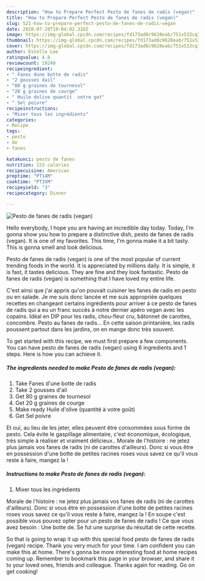 ```yaml
---
description: "How to Prepare Perfect Pesto de fanes de radis (vegan)"
title: "How to Prepare Perfect Pesto de fanes de radis (vegan)"
slug: 521-how-to-prepare-perfect-pesto-de-fanes-de-radis-vegan
date: 2020-07-28T19:04:02.316Z
image: https://img-global.cpcdn.com/recipes/fd173ad8c9628eab/751x532cq70/pesto-de-fanes-de-radis-vegan-photo-principale-de-la-recette.jpg
thumbnail: https://img-global.cpcdn.com/recipes/fd173ad8c9628eab/751x532cq70/pesto-de-fanes-de-radis-vegan-photo-principale-de-la-recette.jpg
cover: https://img-global.cpcdn.com/recipes/fd173ad8c9628eab/751x532cq70/pesto-de-fanes-de-radis-vegan-photo-principale-de-la-recette.jpg
author: Estelle Lee
ratingvalue: 4.8
reviewcount: 19240
recipeingredient:
- " Fanes dune botte de radis"
- "2 gousses dail"
- "80 g graines de tournesol"
- "20 g graines de courge"
- " Huile dolive quantit  votre got"
- " Sel poivre"
recipeinstructions:
- "Mixer tous les ingrédients"
categories:
- Recipe
tags:
- pesto
- de
- fanes

katakunci: pesto de fanes 
nutrition: 153 calories
recipecuisine: American
preptime: "PT14M"
cooktime: "PT35M"
recipeyield: "3"
recipecategory: Dinner

---
```



![Pesto de fanes de radis (vegan)](https://img-global.cpcdn.com/recipes/fd173ad8c9628eab/751x532cq70/pesto-de-fanes-de-radis-vegan-photo-principale-de-la-recette.jpg)

Hello everybody, I hope you are having an incredible day today. Today, I'm gonna show you how to prepare a distinctive dish, pesto de fanes de radis (vegan). It is one of my favorites. This time, I'm gonna make it a bit tasty. This is gonna smell and look delicious.

Pesto de fanes de radis (vegan) is one of the most popular of current trending foods in the world. It is appreciated by millions daily. It is simple, it is fast, it tastes delicious. They are fine and they look fantastic. Pesto de fanes de radis (vegan) is something that I have loved my entire life.

C&#39;est ainsi que j&#39;ai appris qu&#39;on pouvait cuisiner les fanes de radis en pesto ou en salade. Je me suis donc lancée et me suis appropriée quelques recettes en changeant certains ingrédients pour arriver à ce pesto de fanes de radis qui a eu un franc succès à notre dernier apéro vegan avec les copains. Idéal en DIP pour les radis, chou-fleur cru, bâtonnet de carottes, concombre. Pesto au fanes de radis… En cette saison printanière, les radis poussent partout dans les jardins, on en mange donc très souvent.


To get started with this recipe, we must first prepare a few components. You can have pesto de fanes de radis (vegan) using 6 ingredients and 1 steps. Here is how you can achieve it.

<!--inarticleads1-->

##### The ingredients needed to make Pesto de fanes de radis (vegan):

1. Take  Fanes d&#39;une botte de radis
1. Take 2 gousses d&#39;ail
1. Get 80 g graines de tournesol
1. Get 20 g graines de courge
1. Make ready  Huile d&#39;olive (quantité à votre goût)
1. Get  Sel poivre


Et oui, au lieu de les jeter, elles peuvent être consommées sous forme de pesto. Cela évite le gaspillage alimentaire, c&#39;est économique, écologique, très simple à réaliser et vraiment délicieux.. Morale de l&#39;histoire : ne jetez plus jamais vos fanes de radis (ni de carottes d&#39;ailleurs). Donc si vous être en possession d&#39;une botte de petites racines roses vous savez ce qu&#39;il vous reste à faire, mangez la ! 

<!--inarticleads2-->

##### Instructions to make Pesto de fanes de radis (vegan):

1. Mixer tous les ingrédients


Morale de l&#39;histoire : ne jetez plus jamais vos fanes de radis (ni de carottes d&#39;ailleurs). Donc si vous être en possession d&#39;une botte de petites racines roses vous savez ce qu&#39;il vous reste à faire, mangez la ! En soupe c&#39;est possible vous pouvez opter pour un pesto de fanes de radis ! Ce que vous avez besoin : Une botte de. Se fut une surprise du résultat de cette recette. 

So that is going to wrap it up with this special food pesto de fanes de radis (vegan) recipe. Thank you very much for your time. I am confident you can make this at home. There's gonna be more interesting food at home recipes coming up. Remember to bookmark this page in your browser, and share it to your loved ones, friends and colleague. Thanks again for reading. Go on get cooking!
